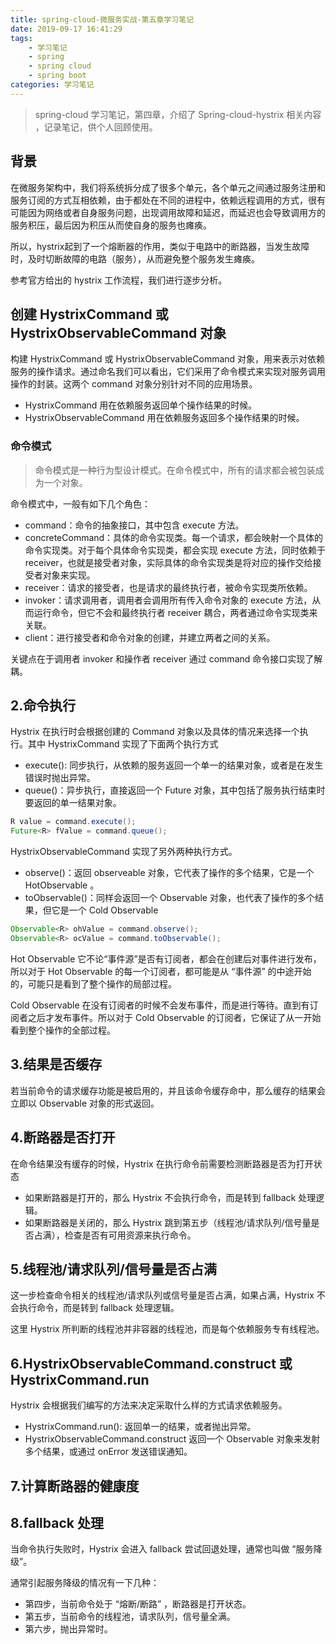```yaml
---
title: spring-cloud-微服务实战-第五章学习笔记
date: 2019-09-17 16:41:29
tags:
    - 学习笔记
    - spring 
    - spring cloud
    - spring boot
categories: 学习笔记
---
```


> spring-cloud 学习笔记，第四章，介绍了 Spring-cloud-hystrix 相关内容 ，记录笔记，供个人回顾使用。

<!-- more -->

## 背景

在微服务架构中，我们将系统拆分成了很多个单元，各个单元之间通过服务注册和服务订阅的方式互相依赖，由于都处在不同的进程中，依赖远程调用的方式，很有可能因为网络或者自身服务问题，出现调用故障和延迟，而延迟也会导致调用方的服务积压，最后因为积压从而使自身的服务也瘫痪。

所以，hystrix起到了一个熔断器的作用，类似于电路中的断路器，当发生故障时，及时切断故障的电路（服务），从而避免整个服务发生瘫痪。

参考官方给出的 hystrix 工作流程，我们进行逐步分析。

## 创建 HystrixCommand 或 HystrixObservableCommand 对象

构建 HystrixCommand 或 HystrixObservableCommand 对象，用来表示对依赖服务的操作请求。通过命名我们可以看出，它们采用了命令模式来实现对服务调用操作的封装。这两个 command 对象分别针对不同的应用场景。

- HystrixCommand 用在依赖服务返回单个操作结果的时候。
- HystrixObservableCommand 用在依赖服务返回多个操作结果的时候。

### 命令模式

> 命令模式是一种行为型设计模式。在命令模式中，所有的请求都会被包装成为一个对象。

命令模式中，一般有如下几个角色：

- command：命令的抽象接口，其中包含 execute 方法。
- concreteCommand：具体的命令实现类。每一个请求，都会映射一个具体的命令实现类。对于每个具体命令实现类，都会实现 execute 方法，同时依赖于 receiver，也就是接受者对象，实际具体的命令实现类是将对应的操作交给接受者对象来实现。
- receiver：请求的接受者，也是请求的最终执行者，被命令实现类所依赖。
- invoker：请求调用者，调用者会调用所有传入命令对象的 execute 方法，从而运行命令，但它不会和最终执行者 receiver 耦合，两者通过命令实现类来关联。
- client：进行接受者和命令对象的创建，并建立两者之间的关系。

关键点在于调用者 invoker 和操作者 receiver 通过 command 命令接口实现了解耦。

## 2.命令执行

Hystrix 在执行时会根据创建的 Command 对象以及具体的情况来选择一个执行。其中 HystrixCommand 实现了下面两个执行方式

- execute(): 同步执行，从依赖的服务返回一个单一的结果对象，或者是在发生错误时抛出异常。
- queue()：异步执行，直接返回一个 Future 对象，其中包括了服务执行结束时要返回的单一结果对象。

```java
R value = command.execute();
Future<R> fValue = command.queue();
```

HystrixObservableCommand 实现了另外两种执行方式。

- observe()：返回 observeable 对象，它代表了操作的多个结果，它是一个 HotObservable 。
- toObservable()：同样会返回一个 Observable 对象，也代表了操作的多个结果，但它是一个 Cold Observable

```java
Observable<R> ohValue = command.observe();
Observable<R> ocValue = command.toObservable();
```

Hot Observable 它不论“事件源”是否有订阅者，都会在创建后对事件进行发布，所以对于 Hot Observable 的每一个订阅者，都可能是从 “事件源” 的中途开始的，可能只是看到了整个操作的局部过程。

Cold Observable 在没有订阅者的时候不会发布事件，而是进行等待。直到有订阅者之后才发布事件。所以对于 Cold Observable 的订阅者，它保证了从一开始看到整个操作的全部过程。

## 3.结果是否缓存

若当前命令的请求缓存功能是被启用的，并且该命令缓存命中，那么缓存的结果会立即以 Observable 对象的形式返回。

## 4.断路器是否打开

在命令结果没有缓存的时候，Hystrix 在执行命令前需要检测断路器是否为打开状态

- 如果断路器是打开的，那么 Hystrix 不会执行命令，而是转到 fallback 处理逻辑。
- 如果断路器是关闭的，那么 Hystrix 跳到第五步（线程池/请求队列/信号量是否占满），检查是否有可用资源来执行命令。

## 5.线程池/请求队列/信号量是否占满

这一步检查命令相关的线程池/请求队列或信号量是否占满，如果占满，Hystrix 不会执行命令，而是转到 fallback 处理逻辑。

这里 Hystrix 所判断的线程池并非容器的线程池，而是每个依赖服务专有线程池。

## 6.HystrixObservableCommand.construct 或 HystrixCommand.run

Hystrix 会根据我们编写的方法来决定采取什么样的方式请求依赖服务。

- HystrixCommand.run(): 返回单一的结果，或者抛出异常。
- HystrixObservableCommand.construct 返回一个 Observable 对象来发射多个结果，或通过 onError 发送错误通知。

## 7.计算断路器的健康度

## 8.fallback 处理

当命令执行失败时，Hystrix 会进入 fallback 尝试回退处理，通常也叫做 “服务降级”。

通常引起服务降级的情况有一下几种：

- 第四步，当前命令处于 “熔断/断路” ，断路器是打开状态。
- 第五步，当前命令的线程池，请求队列，信号量全满。
- 第六步，抛出异常时。


